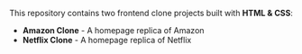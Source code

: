 This repository contains two frontend clone projects built with **HTML & CSS**:

- **Amazon Clone**  - A homepage replica of Amazon
- **Netflix Clone**  - A homepage replica of Netflix